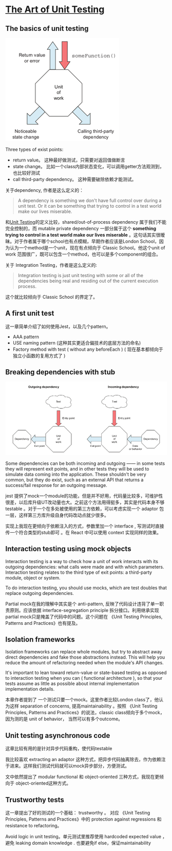 # [The Art of Unit Testing](https://book.douban.com/subject/34944396/)

## The basics of unit testing

![Types of exit points](./typeOfExitPoints.png)

Three types of exist points:

* return value。 这种最好做测试，只需要对返回值做断言
* state change。 比如一个class内部状态变化，可以调用getter方法观测到，也比较好测试
* call third-party dependency。 这种需要破除依赖才能测试。

关于dependency, 作者是这么定义的：

> A dependency is something we don't have full control over during a unit test. Or it can be something that trying to control in a test world make our lives miserable.

和[Unit Testing](https://book.douban.com/subject/34429421/)的定义比较，shared/out-of-process dependency 属于我们不能完全控制的，而 mutable private dependency 一部分属于这个 **something trying to control in a test world make our lives miserable** 。这句话其实很暧昧。对于作者属于哪个school也有点模糊，早期作者应该是London School，因为认为一个method是一个unit，现在有点倾向于 Classic School。他这个unit of work 范围很广，既可以包含一个method，也可以是多个component的组合。

关于 Integration Testing，作者是这么定义的:

> Integration testing is just unit testing with some or all of the dependencies being real and residing out of the current execution process.

这个就比较倾向于 Classic School 的界定了。

## A first unit test

这一章简单介绍了如何使用Jest，以及几个pattern。

* AAA pattern
* USE naming pattern (这种其实更适合偏技术的底层方法的命名)
* Factory method with test ( without any beforeEach ) ( 现在基本都倾向于独立小函数的复用方式了 )

## Breaking dependencies with stub

![Dependency Type](./dependency.png)

Some dependencies can be both incoming and outgoing —— in some tests they will represent exit points, and in other tests they will be used to simulate data coming into the application. These shouldn't be very common, but they do exist, such as an external API that returns a success/fail response for an outgoing message.

jest 提供了mock一个module的功能，但是并不好用，代码量比较多，可维护性很差，以后库升级UT改动量也大。之前这个方法用得挺多，其实是代码本身不够testable 。对于一个在多处被使用的第三方依赖，可以考虑实现一个 adaptor 包一层，这样第三方库升级自身代码改动点就少很多。

实现上我现在更倾向于依赖注入的方式，参数里加一个 interface , 写测试时直接传一个符合类型的stub即可 。在 React 中可以使用 context 实现同样的效果。

## Interaction testing using mock objects

Interaction testing is a way to check how a unit of work interacts with its outgoing dependencies: what calls were made and with which parameters. Interaction testing relates to the third type of exit points: a third-party module, object or system.

To do interaction testing, you should use mocks, which are test doubles that replace outgoing dependencies.

Partial mock在我的理解中其实是个 anti-pattern, 反映了代码设计违背了单一职责原则。应该依据 interface-segregation principle 拆分接口。利用继承实现partial mock只是掩盖了代码中的问题。这个问题在 《Unit Testing Principles, Patterns and Practices》也有提及。

## Isolation frameworks

Isolation frameworks can replace whole modules, but try to abstract away direct dependencies and fake those abstractions instead. This will help you reduce the amount of refactoring needed when the module's API changes.

It's important to lean toward return-value or state-based testing as opposed to interaction testing when you can ( functional architecture ), so that your tests assume as little as possible about internal implementation implementation details.

本章作者提到了 一个测试只要一个mock。这里作者比较London class了，他认为这样 separation of concerns, 提高maintainability  。按照 《Unit Testing Principles, Patterns and Practices》的说法，classic class倾向于多个mock，因为测的是 unit of behavior， 当然可以有多个outcome。

## Unit testing asynchronous code

这章比较有用的是针对异步代码重构，使代码testable

我比较喜欢 extracting an adaptor 这种方式，把异步代码抽离除去，作为依赖注于进来。这样我们测试代码就可以mock异步部分，方便测试。

文中依然提出了 modular functional 和 object-oriented 三种方式，我现在更倾向于 object-oriented这种方式。

## Trustworthy tests

这一章提出了好的测试的一个基础： trustworthy 。 对应 《Unit Testing Principles, Patterns and Practices》中的 protection against regressions 和 resistance to refactoring。

Avoid logic in unit testing。单元测试里推荐使用 hardcoded expected value ， 避免 leaking domain knowledge . 也要避免if else，保证maintainability
